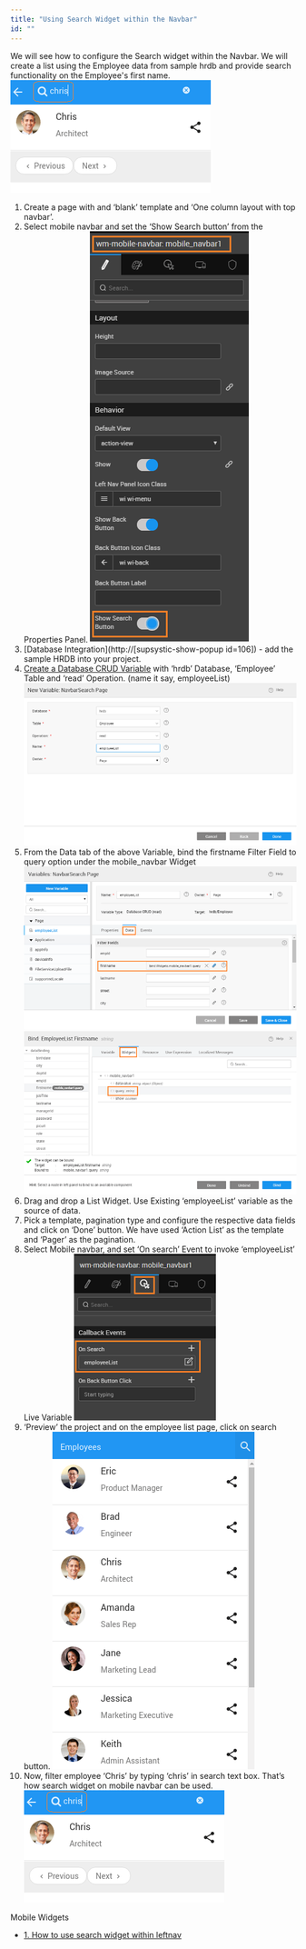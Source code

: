 ```yaml
---
title: "Using Search Widget within the Navbar"
id: ""
---
```


We will see how to configure the Search widget within the Navbar. We will create a list using the Employee data from sample hrdb and provide search functionality on the Employee's first name. [![navbar_search_run2](/learn/assets/navbar_search_run2.png)](/learn/assets/navbar_search_run2.png)

1. Create a page with and ‘blank’ template and ‘One column layout with top navbar’.
2. Select mobile navbar and set the ‘Show Search button’ from the Properties Panel. [![](/learn/assets/navbar_search_props.png)](/learn/assets/navbar_search_props.png)
3. [Database Integration](http://[supsystic-show-popup id=106]) - add the sample HRDB into your project.
4. [Create a Database CRUD Variable](/learn/assets/var_sel.png) with ‘hrdb’ Database, ‘Employee’ Table and ‘read’ Operation. (name it say, employeeList) [![](/learn/assets/navbar_search_var.png)](/learn/assets/navbar_search_var.png)
5. From the Data tab of the above Variable, bind the firstname Filter Field to query option under the mobile\_navbar Widget [![](/learn/assets/navbar_search_vardata.png)](/learn/assets/navbar_search_vardata.png) [![](/learn/assets/navbar_search_varbind.png)](/learn/assets/navbar_search_varbind.png)
6. Drag and drop a List Widget. Use Existing ‘employeeList’ variable as the source of data.
7. Pick a template, pagination type and configure the respective data fields and click on ‘Done’ button. We have used ‘Action List’ as the template and ‘Pager’ as the pagination.
8. Select Mobile navbar, and set ‘On search’ Event to invoke ‘employeeList’ Live Variable [![](/learn/assets/navbar_search_event.png)](/learn/assets/navbar_search_event.png)
9. ‘Preview’ the project and on the employee list page, click on search button. [![navbar_search_run1](/learn/assets/navbar_search_run1.png)](/learn/assets/navbar_search_run1.png)
10. Now, filter employee ‘Chris’ by typing ‘chris’ in search text box. That’s how search widget on mobile navbar can be used. [![navbar_search_run2](/learn/assets/navbar_search_run2.png)](/learn/assets/navbar_search_run2.png)

Mobile Widgets

- [1\. How to use search widget within leftnav](/learn/how-tos/using-search-widget-within-navbar/)
